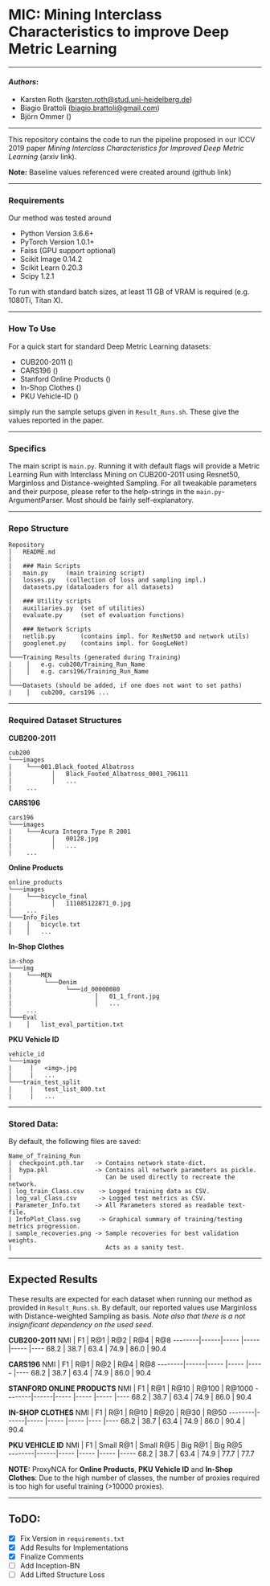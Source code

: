 # MIC: Mining Interclass Characteristics to improve Deep Metric Learning
---
#### ___Authors___:
* Karsten Roth (karsten.roth@stud.uni-heidelberg.de)
* Biagio Brattoli (biagio.brattoli@gmail.com)
* Björn Ommer ()

---
This repository contains the code to run the pipeline proposed in our ICCV 2019 paper _Mining Interclass Characteristics for Improved Deep Metric Learning_ (arxiv link).

**Note:** Baseline values referenced were created around (github link)

---
### Requirements
Our method was tested around
* Python Version 3.6.6+
* PyTorch Version 1.0.1+
* Faiss (GPU support optional)
* Scikit Image 0.14.2
* Scikit Learn 0.20.3
* Scipy 1.2.1

To run with standard batch sizes, at least 11 GB of VRAM is required (e.g. 1080Ti, Titan X).

---

### How To Use
For a quick start for standard Deep Metric Learning datasets:

* CUB200-2011 ()
* CARS196 ()
* Stanford Online Products ()
* In-Shop Clothes ()
* PKU Vehicle-ID ()


simply run the sample setups given in `Result_Runs.sh`. These give the values reported in the paper.  

---

### Specifics
The main script is `main.py`. Running it with default flags will provide a Metric Learning Run with Interclass Mining on CUB200-2011 using Resnet50, Marginloss and Distance-weighted Sampling. For all tweakable parameters and their purpose, please refer to the help-strings in the `main.py`-ArgumentParser. Most should be fairly self-explanatory.


---

### Repo Structure
```
Repository
│   README.md
|
|   ### Main Scripts
|   main.py     (main training script)
|   losses.py   (collection of loss and sampling impl.)
│   datasets.py (dataloaders for all datasets)
│   
│   ### Utility scripts
|   auxiliaries.py  (set of utilities)
|   evaluate.py     (set of evaluation functions)
│   
│   ### Network Scripts
|   netlib.py       (contains impl. for ResNet50 and network utils)
|   googlenet.py    (contains impl. for GoogLeNet)
│   
└───Training Results (generated during Training)
|    │   e.g. cub200/Training_Run_Name
|    │   e.g. cars196/Training_Run_Name
│   
└───Datasets (should be added, if one does not want to set paths)
|    │   cub200, cars196 ...
```

---


### Required Dataset Structures
__CUB200-2011__
```
cub200
└───images
|    └───001.Black_footed_Albatross
|           │   Black_Footed_Albatross_0001_796111
|           │   ...
|    ...
```

__CARS196__
```
cars196
└───images
|    └───Acura Integra Type R 2001
|           │   00128.jpg
|           │   ...
|    ...
```

__Online Products__
```
online_products
└───images
|    └───bicycle_final
|           │   111085122871_0.jpg
|    ...
└───Info_Files
|    │   bicycle.txt
|    │   ...
```

__In-Shop Clothes__
```
in-shop
└───img
|    └───MEN
|         └───Denim
|               └───id_00000080
|                       │   01_1_front.jpg
|                       │   ...
|    ...
└───Eval
|    │   list_eval_partition.txt
```


__PKU Vehicle ID__
```
vehicle_id
└───image
|     │   <img>.jpg
|     |   ...
└───train_test_split
|     |   test_list_800.txt
|     |   ...
```

---

### Stored Data:
By default, the following files are saved:
```
Name_of_Training_Run
|  checkpoint.pth.tar   -> Contains network state-dict.
|  hypa.pkl             -> Contains all network parameters as pickle.
|                          Can be used directly to recreate the network.
| log_train_Class.csv    -> Logged training data as CSV.                      
| log_val_Class.csv      -> Logged test metrics as CSV.                    
| Parameter_Info.txt    -> All Parameters stored as readable text-file.
| InfoPlot_Class.svg     -> Graphical summary of training/testing metrics progression.
| sample_recoveries.png -> Sample recoveries for best validation weights.
|                          Acts as a sanity test.
```

---

## Expected Results
These results are expected for each dataset when running our method as provided in `Result_Runs.sh`.
By default, our reported values use Marginloss with Distance-weighted Sampling as basis.
_Note also that there is a not insignificant dependency on the used seed._


__CUB200-2011__
   NMI  |  F1  | R@1  | R@2   | R@4   | R@8
--------|------|----- |-----  |-----  |----
 68.2   | 38.7 | 63.4 | 74.9  |  86.0 |  90.4    

__CARS196__
   NMI  |  F1  | R@1  | R@2   | R@4   | R@8
--------|------|----- |-----  |-----  |----
 68.2   | 38.7 | 63.4 | 74.9  |  86.0 |  90.4    

__STANFORD ONLINE PRODUCTS__
   NMI  |  F1  | R@1  | R@10   | R@100   | R@1000
--------|------|----- |-----  |-----  |----
 68.2   | 38.7 | 63.4 | 74.9  |  86.0 |  90.4    

__IN-SHOP CLOTHES__
   NMI  |  F1  | R@1  | R@10   | R@20   | R@30   | R@50
--------|------|----- |-----  |-----  |----   |----
 68.2   | 38.7 | 63.4 | 74.9  |  86.0 |  90.4 |  90.4    

__PKU VEHICLE ID__
   NMI  |  F1  | Small R@1  | Small R@5 | Big R@1 | Big R@5   
--------|------|----- |----- |----- |-----
 68.2   | 38.7 | 63.4 | 74.9 | 77.7 | 77.7


__NOTE:__
ProxyNCA for __Online Products__, __PKU Vehicle ID__ and __In-Shop Clothes__: Due to the high number of classes, the number of proxies required is too high for useful training (>10000 proxies).

---

## ToDO:
- [x] Fix Version in `requirements.txt`  
- [x] Add Results for Implementations
- [x] Finalize Comments  
- [ ] Add Inception-BN  
- [ ] Add Lifted Structure Loss
